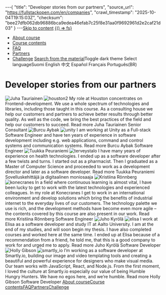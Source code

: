 ---{
  "title": "Developer stories from our partners",
  "source_url": "https://fullstackopen.com/en/companies",
  "crawl_timestamp": "2025-10-04T19:15:03Z",
  "checksum": "bee27dfb062db96886bca9edea46efab7c25f8e31aa0f9692961d2e2caf21d03"
}
---[Skip to content](../companies/01-main-content.md)
[{() => fs}](https://fullstackopen.com/en/)
  * [About course](../about/01-about.md)
  * [Course contents](../#course-contents/01-course-contents.md)
  * [FAQ](../faq/01-faq.md)
  * [Partners](../companies/01-companies.md)
  * [Challenge](../challenge/01-challenge.md)
[Search from the material](../search/01-search.md)Toggle dark theme
Select languageSuomi English 中文 Español Français Português(BR) 

# Developer stories from our partners
![Juha Tauriainen](../assets/ebac01cbc7862480.jpg)
![houston2](../assets/a907843e41505d1b.png)
My role at Houston concentrates on Frontend-development. We use a whole spectrum of technologies and libraries, including those taught in this course. As a consulting house we help our customers and partners to achieve better results through better quality. As well as the code, we bring the best practices of the field and help our customers to succeed.
Read more
Juha Tauriainen
Senior Consultant
![Burcu Aybak](../assets/97b032fbdc2deb8b.jpg)
![unity](../assets/a907843e41505d1b.png)
I am working at Unity as a Full-stack Software Engineer and have ten years of experience in software development including e.g. web applications, command and control systems and communication systems.
Read more
Burcu Aybak
Software Engineer
![Tuukka Peuraniemi](../assets/277c00aa7af10620.jpg)
![terveystalo](../assets/a907843e41505d1b.png)
I have many years of experience on health technologies. I ended up as a software developer after a few twists and turns. I started out as a pharmacist. Then I graduated as a Master of Computer Science and proceeded to work as a development director and later as a software developer.
Read more
Tuukka Peuraniemi
Sovelluskehittäjä ja digitaalinen moniosaaja
![Kristiina Rönnberg](../assets/5d070c9ca92ac0b5.jpg)
![konecranes](../assets/a907843e41505d1b.png)
In a field where continuous learning is almost vital, I have been lucky to get to work with the latest technologies and experienced colleagues. In my role at Konecranes I get to work in an international environment and develop solutions which bring the benefits of industrial internet to the everyday lives of our customers. The technology palette we use is rich, and the development methods have become even more agile – the contents covered by this course are also present in our work.
Read more
Kristiina Rönnberg
Software Engineer
![Juho Kyrölä](../assets/6bfbf45c69a11424.jpg)
![elisa](../assets/a907843e41505d1b.png)
I work at Elisa as a software developer and study IT at Aalto University. I am at the end of my studies, and will soon begin my thesis. I have also completed courses and worked here at the same time. I ended up at Elisa because of a recommendation from a friend, he told me, that this is a good company to work for and urged me to apply.
Read more
Juho Kyrölä
Software Developer
![Holly Gibson](../assets/a666b380bf743f00.jpg)
![smartly_io](../assets/a907843e41505d1b.png)
I’m working as a software developer at Smartly.io, building our image and video templating tools and creating a beautiful and powerful experience for designers who make visual media. Our team works with JavaScript, React, and Node.js. From the first moment, I loved the culture at Smartly.io especially our value of being Humble Hungry Hunters. We have no egos here, and we’re humble.
Read more
Holly Gibson
Software Developer
[About course](../about/01-about.md)[Course contents](../#course-contents/01-course-contents.md)[FAQ](../faq/01-faq.md)[Partners](../companies/01-companies.md)[Challenge](../challenge/01-challenge.md)